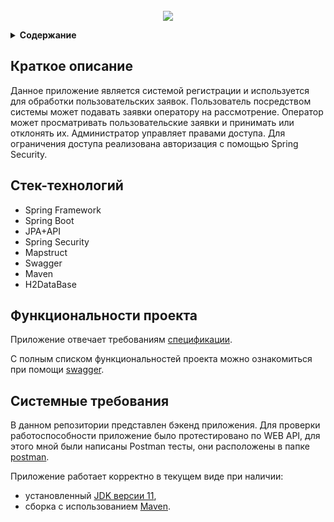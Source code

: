 <!-- PROJECT LOGO -->
<br />
<div align="center">
  <a href="https://github.com/github_username/repo_name">
   <img src="https://x-lines.ru/letters/i/cyrillicscript/0412/b4b4b6/40/0/kj1zn7mfqp4ny4dbp31ga3m1.png">


  </a>

  <p align="center">
  </p>
</div>

</details>
<details><summary><b>Содержание</b></summary>
  
    1. Краткое описание
    2. Стек-технологий
    3. Функциональности проекта
    4. Системные требования
    
</details>

## Краткое описание

Данное приложение является системой регистрации и используется для обработки пользовательских заявок. Пользователь посредством системы может подавать заявки оператору на рассмотрение. Оператор может просматривать пользовательские заявки и принимать или отклонять их. Администратор управляет правами доступа. Для ограничения доступа реализована авторизация с помощью Spring Security.

## Стек-технологий

* Spring Framework
* Spring Boot
* JPA+API
* Spring Security
* Mapstruct
* Swagger
* Maven
* H2DataBase

## Функциональности проекта
Приложение отвечает требованиям [спецификации](./application-handler-spec.json).

С полным списком функциональностей проекта можно ознакомиться при помощи [swagger](https://editor-next.swagger.io).

## Системные требования

В данном репозитории представлен бэкенд приложения. Для проверки работоспособности приложение было протестировано по WEB API, для этого мной были написаны Postman тесты, они расположены в папке [postman](./postman/).

Приложение работает корректно в текущем виде при наличии:

- установленный [JDK версии 11](https://docs.aws.amazon.com/corretto/),
- сборка с использованием [Maven](https://maven.apache.org/).

